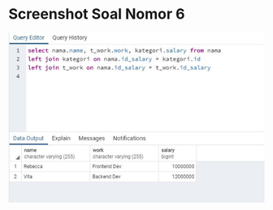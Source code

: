 # Screenshot Soal Nomor 6

![ScreenShot](https://github.com/fadzal26/code/blob/master/screenshot%20no.6.JPG)
